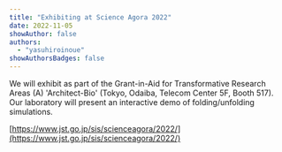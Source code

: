 ```yaml
---
title: "Exhibiting at Science Agora 2022"
date: 2022-11-05
showAuthor: false
authors:
  - "yasuhiroinoue"
showAuthorsBadges: false
---
```


We will exhibit as part of the Grant-in-Aid for Transformative Research Areas (A) 'Architect-Bio' (Tokyo, Odaiba, Telecom Center 5F, Booth 517). Our laboratory will present an interactive demo of folding/unfolding simulations.

[https://www.jst.go.jp/sis/scienceagora/2022/](https://www.jst.go.jp/sis/scienceagora/2022/)
